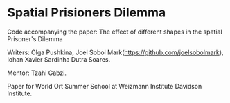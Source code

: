 # Spatial Prisioners Dilemma

Code accompanying the paper: The effect of different shapes in the spatial Prisoner's Dilemma

Writers: Olga Pushkina, Joel Sobol Mark(https://github.com/joelsobolmark), Iohan Xavier Sardinha Dutra Soares.

Mentor: Tzahi Gabzi.

Paper for World Ort Summer School at Weizmann Institute Davidson Institute.
